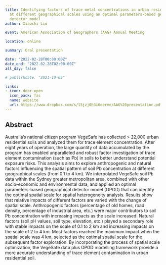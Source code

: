 ```yaml
---
title: Identifying factors of trace metal concentrations in urban residential soil
  at different geographical scales using an optimal parameters-based geographical
  detector model
author: Xiaochi Liu

event: American Association of Geographers (AAG) Annual Meeting

location: online

summary: Oral presentation

date: "2022-02-28T00:00:00Z"
date_end: "2022-02-28T02:00:00Z"
all_day: false

# publishdate: "2021-10-05"

links:
- icon: door-open
  icon_pack: fas
  name: website
  url: https://www.dropbox.com/s/l5jzj0h3i6oerme/AAG%20presentation.pdf?dl=0
---
```


## Abstract

Australia’s national citizen program VegeSafe has collected > 22,000 urban residential soils and analyzed them for trace element concentration. After eight years of operation, the large quantity of data accumulated by the program has enabled unparalleled and robust factor investigation of trace element contamination (such as Pb) in soils to better understand potential exposure risks. This analysis aims to explore anthropogenic and natural factors influencing the spatial pattern of soil Pb concentration at different geographical scales (from 0.1 to 4 km). We interpolated VegeSafe soil Pb data within the Sydney greater metropolitan area, combined with other socio-economic and environmental data, and applied an optimal parameters-based geographical detector model (OPGD) that can identify the optimal spatial scale for spatial heterogeneity analysis. Results show that relative impacts of different factors are varied with the change of spatial scale. Anthropogenic factors (percentage of old homes, road density, percentage of industrial area, etc.) were major contributors to soil Pb concentration with increasing impacts as the scale increased. Natural factors (soil pH values, soil type, elevation, etc.) played a secondary role with stable impacts on the scale of 0.1 to 2 km and increasing impacts on the scale of 2 to 4 km. Most factors reached the maximum impact when the spatial scale was 4 km, selected as the optimal spatial scale for the subsequent factor exploration. By incorporating the process of spatial scale optimization, the VegeSafe data plus OPGD modelling framework provide a more accurate understanding of trace element contamination in urban residential soil.